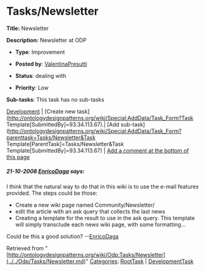 #  Tasks/Newsletter


__Title:__ Newsletter


__Description:__ Newsletter at ODP 


  





* __Type__: Improvement
* __Posted by__: [ValentinaPresutti](../../User/ValentinaPresutti.md "User:ValentinaPresutti")
* __Status__: dealing with


* __Priority__: Low




__Sub-tasks__:
This task has no sub-tasks




[Development](../../Odp/Development.md "Odp:Development") | [Create new task](http://ontologydesignpatterns.org/wiki/Special:AddData/Task_Form?Task Template[SubmittedBy]=93.34.113.67).| [Add sub-task](http://ontologydesignpatterns.org/wiki/Special:AddData/Task_Form?parenttask=Tasks/Newsletter&Task Template[ParentTask]=Tasks/Newsletter&Task Template[SubmittedBy]=93.34.113.67) | [Add a comment at the bottom of this page](../index.php@title=Odp%253AAdd_comment&target=Odp%253ATasks%252F../../Odp/Tasks/Newsletter.md#New_comment "http://ontologydesignpatterns.org/wiki/index.php?title=Odp:Add_comment&target=Odp:Tasks/Newsletter#New_comment")
#####  21-10-2008 [EnricoDaga](../../User/EnricoDaga.md "User:EnricoDaga") says:


I think that the natural way to do that in this wiki is to use the e-mail features provided.
The steps could be those:



* Create a new wiki page named Community/Newsletter/<date or title>
* edit the article with an ask query that collects the last <n> news
* Creating a template for the result to use in the ask query. This template will simply transclude each news wiki page, with some formatting...


Could be this a good solution? 
--[EnricoDaga](../../User/EnricoDaga.md "User:EnricoDaga")





Retrieved from "[http://ontologydesignpatterns.org/wiki/Odp:Tasks/Newsletter](../../Odp/Tasks/Newsletter.md)"
 [Categories](http://ontologydesignpatterns.org/wiki/Special:Categories "Special:Categories"): [RootTask](../../Category/RootTask.md "Category:RootTask") | [DevelopmentTask](../../Category/DevelopmentTask.md "Category:DevelopmentTask")